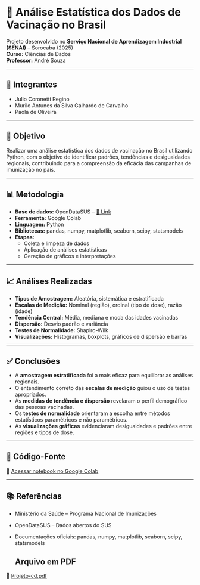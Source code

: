 # 💉 Análise Estatística dos Dados de Vacinação no Brasil

Projeto desenvolvido no **Serviço Nacional de Aprendizagem Industrial (SENAI)** – Sorocaba (2025)  
**Curso:** Ciências de Dados  
**Professor:** André Souza

---

## 👥 Integrantes

- Julio Coronetti Regino  
- Murilo Antunes da Silva Galhardo de Carvalho  
- Paola de Oliveira  

---

## 🎯 Objetivo

Realizar uma análise estatística dos dados de vacinação no Brasil utilizando Python, com o objetivo de identificar padrões, tendências e desigualdades regionais, contribuindo para a compreensão da eficácia das campanhas de imunização no país.

---

## 📊 Metodologia

- **Base de dados:** OpenDataSUS – [🔗 Link](https://opendatasus.saude.gov.br/)
- **Ferramenta:** Google Colab
- **Linguagem:** Python  
- **Bibliotecas:** pandas, numpy, matplotlib, seaborn, scipy, statsmodels
- **Etapas:**  
  - Coleta e limpeza de dados  
  - Aplicação de análises estatísticas  
  - Geração de gráficos e interpretações  

---

## 📈 Análises Realizadas

- **Tipos de Amostragem:** Aleatória, sistemática e estratificada  
- **Escalas de Medição:** Nominal (região), ordinal (tipo de dose), razão (idade)  
- **Tendência Central:** Média, mediana e moda das idades vacinadas  
- **Dispersão:** Desvio padrão e variância  
- **Testes de Normalidade:** Shapiro-Wilk  
- **Visualizações:** Histogramas, boxplots, gráficos de dispersão e barras  

---

## ✅ Conclusões

- A **amostragem estratificada** foi a mais eficaz para equilibrar as análises regionais.  
- O entendimento correto das **escalas de medição** guiou o uso de testes apropriados.  
- As **medidas de tendência e dispersão** revelaram o perfil demográfico das pessoas vacinadas.  
- Os **testes de normalidade** orientaram a escolha entre métodos estatísticos paramétricos e não paramétricos.  
- As **visualizações gráficas** evidenciaram desigualdades e padrões entre regiões e tipos de dose.

---

## 🔗 Código-Fonte

📎 [Acessar notebook no Google Colab](https://colab.research.google.com/drive/1JooB1tHEmtTjKN8keTVhk5W9Ck8YqyTr?usp=sharing)

---

## 📚 Referências

- Ministério da Saúde – Programa Nacional de Imunizações  
- OpenDataSUS – Dados abertos do SUS  
- Documentações oficiais: pandas, numpy, matplotlib, seaborn, scipy, statsmodels

  ## Arquivo em PDF 
📎 [Projeto-cd.pdf](https://github.com/user-attachments/files/20843716/Projeto-cd.pdf)



